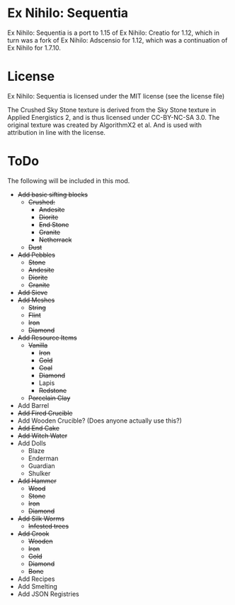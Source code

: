 # Ex Nihilo: Sequentia
Ex Nihilo: Sequentia is a port to 1.15 of Ex Nihilo: Creatio for 1.12, which in turn was a fork of Ex Nihilo: Adscensio for 1.12, which was a continuation of Ex Nihilo for 1.7.10.

# License
Ex Nihilo: Sequentia is licensed under the MIT license (see the license file)

The Crushed Sky Stone texture is derived from the Sky Stone texture in Applied Energistics 2, and is thus licensed under CC-BY-NC-SA 3.0. The original texture was created by AlgorithmX2 et al. And is used with attribution in line with the license.

# ToDo
The following will be included in this mod.
- ~~Add basic sifting blocks~~
  - ~~Crushed:~~
    - ~~Andesite~~
    - ~~Diorite~~
    - ~~End Stone~~
    - ~~Granite~~
    - ~~Netherrack~~
  - ~~Dust~~
- ~~Add Pebbles~~
    - ~~Stone~~
    - ~~Andesite~~
    - ~~Diorite~~
    - ~~Granite~~
- ~~Add Sieve~~
- ~~Add Meshes~~
  - ~~String~~
  - ~~Flint~~
  - ~~Iron~~
  - ~~Diamond~~
- ~~Add Resource Items~~
  - ~~Vanilla~~
    - ~~Iron~~
    - ~~Gold~~
    - ~~Coal~~
    - ~~Diamond~~
    - Lapis
    - ~~Redstone~~
  - ~~Porcelain Clay~~
- Add Barrel
- ~~Add Fired Crucible~~
- Add Wooden Crucible? (Does anyone actually use this?)
- ~~Add End Cake~~
- ~~Add Witch Water~~
- Add Dolls
    - Blaze
    - Enderman
    - Guardian
    - Shulker
- ~~Add Hammer~~
  - ~~Wood~~
  - ~~Stone~~
  - ~~Iron~~
  - ~~Diamond~~
- ~~Add Silk Worms~~
  - ~~Infested trees~~
- ~~Add Crook~~
  - ~~Wooden~~
  - ~~Iron~~
  - ~~Gold~~
  - ~~Diamond~~
  - ~~Bone~~
- Add Recipes
- Add Smelting
- Add JSON Registries
